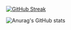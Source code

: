[![GitHub Streak](https://streak-stats.demolab.com?user=Reem24R&theme=radical&hide_border=true)](https://git.io/streak-stats)

![Anurag's GitHub stats](https://github-readme-stats.vercel.app/api?username=Reem24R&show_icons=true&theme=radical)
